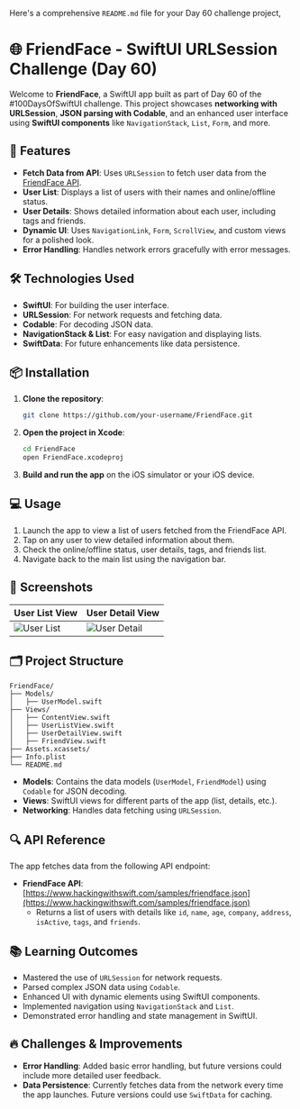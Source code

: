 Here's a comprehensive `README.md` file for your Day 60 challenge project, 
# 🌐 FriendFace - SwiftUI URLSession Challenge (Day 60)

Welcome to **FriendFace**, a SwiftUI app built as part of Day 60 of the #100DaysOfSwiftUI challenge. This project showcases **networking with URLSession**, **JSON parsing with Codable**, and an enhanced user interface using **SwiftUI components** like `NavigationStack`, `List`, `Form`, and more.

## 🚀 Features

- **Fetch Data from API**: Uses `URLSession` to fetch user data from the [FriendFace API](https://www.hackingwithswift.com/samples/friendface.json).
- **User List**: Displays a list of users with their names and online/offline status.
- **User Details**: Shows detailed information about each user, including tags and friends.
- **Dynamic UI**: Uses `NavigationLink`, `Form`, `ScrollView`, and custom views for a polished look.
- **Error Handling**: Handles network errors gracefully with error messages.

## 🛠️ Technologies Used

- **SwiftUI**: For building the user interface.
- **URLSession**: For network requests and fetching data.
- **Codable**: For decoding JSON data.
- **NavigationStack & List**: For easy navigation and displaying lists.
- **SwiftData**: For future enhancements like data persistence.

## 📦 Installation

1. **Clone the repository**:
   ```bash
   git clone https://github.com/your-username/FriendFace.git
   ```

2. **Open the project in Xcode**:
   ```bash
   cd FriendFace
   open FriendFace.xcodeproj
   ```

3. **Build and run the app** on the iOS simulator or your iOS device.

## 💻 Usage

1. Launch the app to view a list of users fetched from the FriendFace API.
2. Tap on any user to view detailed information about them.
3. Check the online/offline status, user details, tags, and friends list.
4. Navigate back to the main list using the navigation bar.

## 📸 Screenshots

| User List View | User Detail View |
|----------------|------------------|
| ![User List](https://raw.githubusercontent.com/ashut08/100daysSwiftUIChallenge/refs/heads/main/UrlSesstionChallengeDay60/screenshots/userlist.png) | ![User Detail](https://raw.githubusercontent.com/ashut08/100daysSwiftUIChallenge/refs/heads/main/UrlSesstionChallengeDay60/screenshots/userdetail.png) |

## 🗂️ Project Structure

```plaintext
FriendFace/
├── Models/
│   ├── UserModel.swift
├── Views/
│   ├── ContentView.swift
│   ├── UserListView.swift
│   ├── UserDetailView.swift
│   ├── FriendView.swift
├── Assets.xcassets/
├── Info.plist
└── README.md
```

- **Models**: Contains the data models (`UserModel`, `FriendModel`) using `Codable` for JSON decoding.
- **Views**: SwiftUI views for different parts of the app (list, details, etc.).
- **Networking**: Handles data fetching using `URLSession`.

## 🔍 API Reference

The app fetches data from the following API endpoint:

- **FriendFace API**: [https://www.hackingwithswift.com/samples/friendface.json](https://www.hackingwithswift.com/samples/friendface.json)
  - Returns a list of users with details like `id`, `name`, `age`, `company`, `address`, `isActive`, `tags`, and `friends`.

## 📚 Learning Outcomes

- Mastered the use of `URLSession` for network requests.
- Parsed complex JSON data using `Codable`.
- Enhanced UI with dynamic elements using SwiftUI components.
- Implemented navigation using `NavigationStack` and `List`.
- Demonstrated error handling and state management in SwiftUI.

## 🔥 Challenges & Improvements

- **Error Handling**: Added basic error handling, but future versions could include more detailed user feedback.
- **Data Persistence**: Currently fetches data from the network every time the app launches. Future versions could use `SwiftData` for caching.
